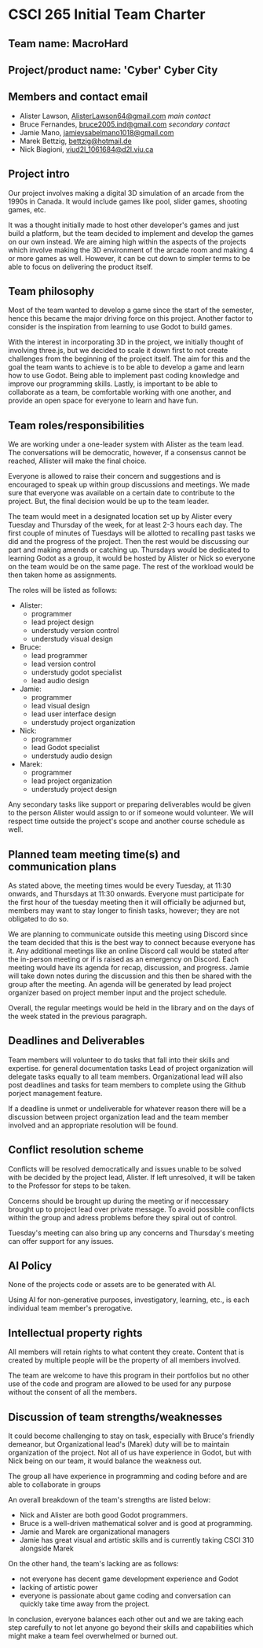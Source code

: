 ﻿

# CSCI 265 Initial Team Charter

## Team name: MacroHard

## Project/product name: 'Cyber' Cyber City

## Members and contact email

 - Alister Lawson, AlisterLawson64@gmail.com *main contact*
 - Bruce Fernandes, bruce2005.ind@gmail.com *secondary contact*
 - Jamie Mano, jamieysabelmano1018@gmail.com
 - Marek Bettzig, bettzig@hotmail.de
 - Nick Biagioni, viud2l_1061684@d2l.viu.ca

## Project intro

Our project involves making a digital 3D simulation of an arcade from the 1990s in Canada. It would include games like pool, slider games, shooting games, etc. 

It was a thought initially made to host other developer's games and just build a platform, but the team decided to implement and develop the games on our own instead. We are aiming high within the aspects of the projects which involve making the 3D environment of the arcade room and making 4 or more games as well. However, it can be cut down to simpler terms to be able to focus on delivering the product itself.


## Team philosophy

Most of the team wanted to develop a game since the start of the semester, hence this became the major driving force on this project. Another factor to consider is the inspiration from learning to use Godot to build games.

With the interest in incorporating 3D in the project, we initially thought of involving three.js, but we decided to scale it down first to not create challenges from the beginning of the project itself. The aim for this and the goal the team wants to achieve is to be able to develop a game and learn how to use Godot. Being able to implement past coding knowledge and improve our programming skills. Lastly, is important to be able to collaborate as a team, be comfortable working with one another, and provide an open space for everyone to learn and have fun.


## Team roles/responsibilities

We are working under a one-leader system with Alister as the team lead. The conversations will be democratic, however, if a consensus cannot be reached, Allister will make the final choice.

Everyone is allowed to raise their concern and suggestions and is encouraged to speak up within group discussions and meetings. We made sure that everyone was available on a certain date to contribute to the project. But, the final decision would be up to the team leader.

The team would meet in a designated location set up by Alister every Tuesday and Thursday of the week, for at least 2-3 hours each day. The first couple of minutes of Tuesdays will be allotted to recalling past tasks we did and the progress of the project. Then the rest would be discussing our part and making amends or catching up. Thursdays would be dedicated to learning Godot as a group, it would be hosted by Alister or Nick so everyone on the team would be on the same page. The rest of the workload would be then taken home as assignments.

The roles will be listed as follows:

 - Alister:​
	- programmer​
	- lead project design
    - understudy version control​
    - understudy visual design
 - Bruce:​
    - lead programmer
    - lead version control​
    - understudy godot specialist
    - lead audio design
 - Jamie:​
	- programmer
	- lead visual design
	- lead user interface design
	- understudy project organization
 - Nick:​
	- programmer​
	- lead Godot specialist
	- understudy audio design
 - Marek:​
	- programmer​
	- lead project organization
	- understudy project design

Any secondary tasks like support or preparing deliverables would be given to the person Alister would assign to or if someone would volunteer. We will respect time outside the project's scope and another course schedule as well.

## Planned team meeting time(s) and communication plans

As stated above, the meeting times would be every Tuesday, at 11:30 onwards, and Thursdays at 11:30 onwards. Everyone must participate for the first hour of the tuesday meeting then it will officially be adjurned but, members may want to stay longer to finish tasks, however; they are not obligated to do so.

We are planning to communicate outside this meeting using Discord since the team decided that this is the best way to connect because everyone has it. Any additional meetings like an online Discord call would be stated after the in-person meeting or if is raised as an emergency on Discord. Each meeting would have its agenda for recap, discussion, and progress. Jamie will take down notes during the discussion and this then be shared with the group after the meeting.
An agenda will be generated by lead project organizer based on project member input and the project schedule. 

Overall, the regular meetings would be held in the library and on the days of the week stated in the previous paragraph.

## Deadlines and Deliverables

Team members will volunteer to do tasks that fall into their skills and expertise. for general documentation tasks Lead of project organization will delegate tasks equally to all team members. Organizational lead will also post deadlines and tasks for team members to complete using the Github porject management feature.

If a deadline is unmet or undeliverable for whatever reason there will be a discussion between project organization lead and the team member involved and an appropriate resolution will be found.

## Conflict resolution scheme

Conflicts will be resolved democratically and issues unable to be solved with be decided by the project lead, Alister. If left unresolved, it will be taken to the Professor for steps to be taken.

Concerns should be brought up during the meeting or if neccessary brought up to project lead over private message.
To avoid possible conflicts within the group and adress problems before they spiral out of control.

Tuesday's meeting can also bring up any concerns and Thursday's meeting can offer support for any issues.

## AI Policy

None of the projects code or assets are to be generated with AI.​

Using AI for non-generative purposes, investigatory, learning, etc., is each individual team member's prerogative.

## Intellectual property rights

All members will retain rights to what content they create. Content that is created by multiple people will be the property of all members involved.

The team are welcome to have this program in their portfolios but no other use of the code and program are allowed to be used for any purpose without the consent of all the members.

## Discussion of team strengths/weaknesses

It could become challenging to stay on task, especially with Bruce's friendly demeanor, but Organizational lead's (Marek) duty will be to maintain organization of the project. Not all of us have experience in Godot, but with Nick being on our team, it would balance the weakness out.

The group all have experience in programming and coding before and are able to collaborate in groups

An overall breakdown of the team's strengths are listed below:

 - Nick and Alister are both good Godot programmers.
 - Bruce is a well-driven mathematical solver and is good at programming.
 - Jamie and Marek are organizational managers
 - Jamie has great visual and artistic skills and is currently taking CSCI 310 alongside Marek

On the other hand, the team's lacking are as follows:
 - not everyone has decent game development experience and Godot
 - lacking of artistic power
 - everyone is passionate about game coding and conversation can quickly take time away from the project.

In conclusion, everyone balances each other out and we are taking each step carefully to not let anyone go beyond their skills and capabilities which might make a team feel overwhelmed or burned out. 


